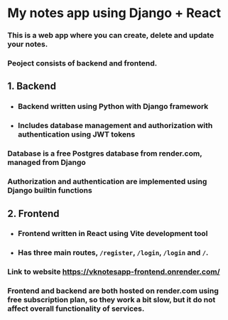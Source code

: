 # My notes app using Django + React

### This is a web app where you can create, delete and update your notes.

### Peoject consists of backend and frontend.

## 1. Backend
- ### Backend written using Python with Django framework
- ### Includes database management and authorization with authentication using JWT tokens
### Database is a free Postgres database from render.com, managed from Django
### Authorization and authentication are implemented using Django builtin functions


## 2. Frontend
- ### Frontend written in React using Vite development tool
- ### Has three main routes, `/register`, `/login`, `/login` and `/`.

### Link to website https://vknotesapp-frontend.onrender.com/
### Frontend and backend are both hosted on render.com using free subscription plan, so they work a bit slow, but it do not affect overall functionality of services.
